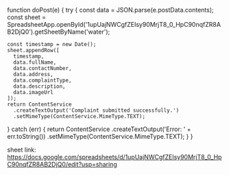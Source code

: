 function doPost(e) {
  try {
    const data = JSON.parse(e.postData.contents);
    const sheet = SpreadsheetApp.openById('1upUajNWCgfZEIsy90MrjT8_0_HpC90nqfZR8AB2DjQ0').getSheetByName('water');
    
    const timestamp = new Date();
    sheet.appendRow([
      timestamp,
      data.fullName,
      data.contactNumber,
      data.address,
      data.complaintType,
      data.description,
      data.imageUrl
    ]);
    return ContentService
      .createTextOutput('Complaint submitted successfully.')
      .setMimeType(ContentService.MimeType.TEXT);

  } catch (err) {
    return ContentService
      .createTextOutput('Error: ' + err.toString())
      .setMimeType(ContentService.MimeType.TEXT);
  }
}

sheet link:
https://docs.google.com/spreadsheets/d/1upUajNWCgfZEIsy90MrjT8_0_HpC90nqfZR8AB2DjQ0/edit?usp=sharing
